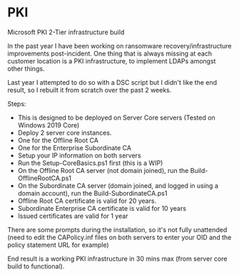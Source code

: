 # PKI
Microsoft PKI 2-Tier infrastructure build

In the past year I have been working on ransomware recovery/infrastructure improvements post-incident. One thing that is always missing at each customer location is a PKI infrastructure, to implement LDAPs amongst other things.

Last year I attempted to do so with a DSC script but I didn't like the end result, so I rebuilt it from scratch over the past 2 weeks.

Steps:

- This is designed to be deployed on Server Core servers (Tested on Windows 2019 Core)
- Deploy 2 server core instances.
- One for the Offline Root CA
- One for the Enterprise Subordinate CA
- Setup your IP information on both servers
- Run the Setup-CoreBasics.ps1 first (this is a WIP)
- On the Offline Root CA server (not domain joined), run the Build-OfflineRootCA.ps1
- On the Subordinate CA server (domain joined, and logged in using a domain account), run the Build-SubordinateCA.ps1
- Offline Root CA certificate is valid for 20 years.
- Subordinate Enterprise CA certificate is valid for 10 years
- Issued certificates are valid for 1 year

There are some prompts during the installation, so it's not fully unattended (need to edit the CAPolicy.inf files on both servers to enter your OID and the policy statement URL for example)

End result is a working PKI infrastructure in 30 mins max (from server core build to functional).
